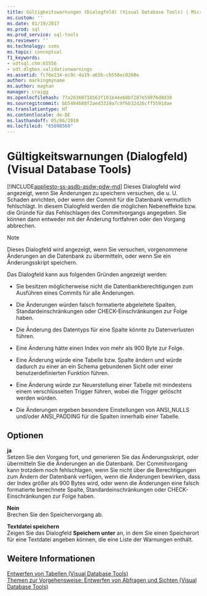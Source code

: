 ```yaml
---
title: Gültigkeitswarnungen (Dialogfeld) (Visual Database Tools) | Microsoft-Dokumentation
ms.custom: ''
ms.date: 01/19/2017
ms.prod: sql
ms.prod_service: sql-tools
ms.reviewer: ''
ms.technology: ssms
ms.topic: conceptual
f1_keywords:
- vdtsql.chm:65556
- vdt.dlgbox.validationwarnings
ms.assetid: fc76e234-ec9c-4a19-a65b-cb558ec8268e
author: markingmyname
ms.author: maghan
manager: craigg
ms.openlocfilehash: 77a20360718563f101b44e68bf287e59876d8d38
ms.sourcegitcommit: bb5484b08f2aed3319a7c9f6b32d26cff5591dae
ms.translationtype: HT
ms.contentlocale: de-DE
ms.lasthandoff: 05/06/2019
ms.locfileid: "65098560"
---
```

# <a name="validation-warnings-dialog-box-visual-database-tools"></a>Gültigkeitswarnungen (Dialogfeld) (Visual Database Tools)
[!INCLUDE[appliesto-ss-asdb-asdw-pdw-md](../../includes/appliesto-ss-asdb-asdw-pdw-md.md)]
Dieses Dialogfeld wird angezeigt, wenn Sie Änderungen zu speichern versuchen, die u. U. Schaden anrichten, oder wenn der Commit für die Datenbank vermutlich fehlschlägt. In diesem Dialogfeld werden die möglichen Nebeneffekte bzw. die Gründe für das Fehlschlagen des Commitvorgangs angegeben. Sie können dann entweder mit der Änderung fortfahren oder den Vorgang abbrechen.  
  
> [!NOTE]  
> Dieses Dialogfeld wird angezeigt, wenn Sie versuchen, vorgenommene Änderungen an die Datenbank zu übermitteln, oder wenn Sie ein Änderungsskript speichern.  
  
Das Dialogfeld kann aus folgenden Gründen angezeigt werden:  
  
-   Sie besitzen möglicherweise nicht die Datenbankberechtigungen zum Ausführen eines Commits für alle Änderungen.  
  
-   Die Änderungen würden falsch formatierte abgeleitete Spalten, Standardeinschränkungen oder CHECK-Einschränkungen zur Folge haben.  
  
-   Die Änderung des Datentyps für eine Spalte könnte zu Datenverlusten führen.  
  
-   Eine Änderung hätte einen Index von mehr als 900 Byte zur Folge.  
  
-   Eine Änderung würde eine Tabelle bzw. Spalte ändern und würde dadurch zu einer an ein Schema gebundenen Sicht oder einer benutzerdefinierten Funktion führen.  
  
-   Eine Änderung würde zur Neuerstellung einer Tabelle mit mindestens einem verschlüsselten Trigger führen, wobei die Trigger gelöscht werden würden.  
  
-   Die Änderungen ergeben besondere Einstellungen von ANSI_NULLS und/oder ANSI_PADDING für die Spalten innerhalb einer Tabelle.  
  
## <a name="options"></a>Optionen  
**ja**  
Setzen Sie den Vorgang fort, und generieren Sie das Änderungsskript, oder übermitteln Sie die Änderungen an die Datenbank. Der Commitvorgang kann trotzdem noch fehlschlagen, wenn Sie nicht über die Berechtigungen zum Ändern der Datenbank verfügen, wenn die Änderungen bewirken, dass der Index größer als 900 Bytes wird, oder wenn die Änderungen eine falsch formatierte berechnete Spalte, Standardeinschränkungen oder CHECK-Einschränkungen zur Folge haben.  
  
**Nein**  
Brechen Sie den Speichervorgang ab.  
  
**Textdatei speichern**  
Zeigen Sie das Dialogfeld **Speichern unter** an, in dem Sie einen Speicherort für eine Textdatei angeben können, die eine Liste der Warnungen enthält.  
  
## <a name="see-also"></a>Weitere Informationen  
[Entwerfen von Tabellen &#40;Visual Database Tools&#41;](../../ssms/visual-db-tools/design-tables-visual-database-tools.md)  
[Themen zur Vorgehensweise: Entwerfen von Abfragen und Sichten &#40;Visual Database Tools&#41;](../../ssms/visual-db-tools/design-queries-and-views-how-to-topics-visual-database-tools.md)  
  
